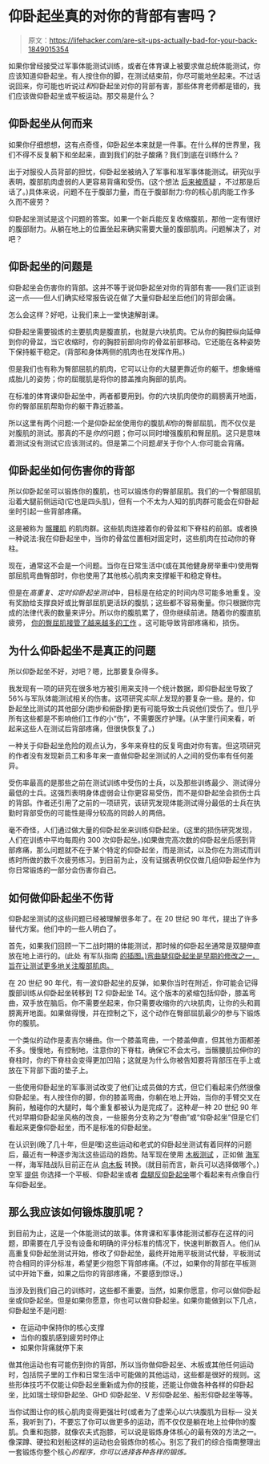 # 仰卧起坐真的对你的背部有害吗？

> 原文：<https://lifehacker.com/are-sit-ups-actually-bad-for-your-back-1849015354>

如果你曾经接受过军事体能测试训练，或者在体育课上被要求做总统体能测试，你应该知道仰卧起坐。有人按住你的脚，在测试结束前，你尽可能地坐起来。不过话说回来，你可能也听说过*和*仰卧起坐对你的背部有害，那些体育老师都是错的，我们应该做仰卧起坐或平板运动。那交易是什么？



## 仰卧起坐从何而来

如果你仔细想想，这有点奇怪，仰卧起坐本来就是一件事。在什么样的世界里，我们不得不反复躺下和坐起来，直到我们的肚子酸痛？我们到底在训练什么？

出于对服役人员背部的担忧，仰卧起坐被纳入了军事和准军事体能测试。研究似乎表明，腹部肌肉虚弱的人更容易背痛和受伤。(这个想法 [后来被质疑](https://www.cpdo.net/Lederman_The_myth_of_core_stability.pdf) ，不过那是后话了。)具体来说，问题不在于腹部力量，而在于腹部耐力:你的核心肌肉能工作多久而不疲劳？

仰卧起坐测试是这个问题的答案。如果一个新兵能反复收缩腹肌，那他一定有很好的腹部耐力。从躺在地上的位置坐起来确实需要大量的腹部肌肉。问题解决了，对吧？

## 仰卧起坐的问题是

仰卧起坐会伤害你的背部。这并不等于说仰卧起坐对你的背部有害——我们正谈到这一点——但人们确实经常报告说在做了大量仰卧起坐后他们的背部会痛。

怎么会这样？好吧，让我们来上一堂快速解剖课。

仰卧起坐需要锻炼的主要肌肉是腹直肌，也就是六块肌肉。它从你的胸腔纵向延伸到你的骨盆，当它收缩时，你的胸腔前部向你的骨盆前部移动。它还能在各种姿势下保持躯干稳定。(背部和身体两侧的肌肉也在发挥作用。)

但是我们也有称为臀部屈肌的肌肉，它可以让你的大腿更靠近你的躯干。想象蜷缩成胎儿的姿势；你的屈髋肌是将你的膝盖推向胸部的肌肉。

在标准的体育课仰卧起坐中，两者都要用到。你的六块肌肉使你的肩膀离开地面，你的臀部屈肌帮助你的躯干靠近膝盖。

所以这里有两个问题:一个是仰卧起坐使用你的腹肌*和*你的臀部屈肌，而不仅仅是对腹肌的测试。那真的不是*你的*问题；你可以同时增强腹肌和臀屈肌。这只是意味着测试没有测试它应该测试的。但是第二个问题*是*关于你个人:你可能会背痛。

## 仰卧起坐如何伤害你的背部

所以仰卧起坐可以锻炼你的腹肌，也可以锻炼你的臀部屈肌。我们的一个臀部屈肌沿着大腿前侧运动(它也是四头肌)，但有一个不太为人知的肌肉群可能会在仰卧起坐时引起一些背部疼痛。

这是被称为 [髂腰肌](https://www.kenhub.com/en/library/anatomy/iliopsoas-muscle) 的肌肉群。这些肌肉连接着你的骨盆和下脊柱的前部。或者换一种说法:我在仰卧起坐中，当你的骨盆位置相对固定时，这些肌肉在拉动你的脊柱。

现在，通常这不会是一个问题。当你在日常生活中(或在其他健身房举重中)使用臀部屈肌弯曲臀部时，你也使用了其他核心肌肉来支撑躯干和稳定脊柱。

但是在*高重复、定时仰卧起坐测试*中，目标是在给定的时间内尽可能多地重复。没有奖励给支撑良好或比臀部屈肌更活跃的腹肌；这些都不容易衡量。你只根据你完成的法律代表的数量来评分。所以你的腹肌累了，但你继续前进。随着你的腹直肌疲劳， [你的臀屈肌接管了越来越多的工作](https://academic.oup.com/milmed/article/167/11/950/4819773?login=true) 。这可能导致背部疼痛和，损伤。

## 为什么仰卧起坐不是真正的问题

所以仰卧起坐不好，对吧？嗯，比那要复杂得多。

我发现有一项的研究在很多地方被引用来支持一个统计数据，即仰卧起坐导致了 56%与军队体能测试相关的伤害。这项研究*实际上*发现的要复杂一些。是的，仰卧起坐比测试的其他部分(跑步和俯卧撑)更有可能导致士兵说他们受伤了。但几乎所有这些都是不影响他们工作的小“伤”，不需要医疗护理。(从字里行间来看，听起来这些人在测试后背部疼痛，但很快恢复了。)

一种关于仰卧起坐危险的观点认为，多年来脊柱的反复弯曲对你有害。但这项研究的作者没有发现新员工和多年来一直做仰卧起坐测试的人之间的受伤率有任何差异。

受伤率最高的是那些之前在测试训练中受伤的士兵，以及那些训练最少、测试得分最低的士兵。这强烈表明身体虚弱会让你更容易受伤，而不是仰卧起坐会损伤士兵的背部。作者还引用了之前的一项研究，该研究发现体能测试得分最低的士兵在执勤时背部受伤的可能性是得分较高的同龄人的两倍。

毫不奇怪，人们通过做大量的仰卧起坐来训练仰卧起坐。(这里的损伤研究发现，人们在训练中平均每周约 300 次仰卧起坐。)如果做完高次数的仰卧起坐后感到背部疼痛，那么问题就不在于某个特定的仰卧起坐，而是测试，以及你在为测试而训练时所做的数千次疲劳练习。到目前为止，没有证据表明仅仅做几组仰卧起坐作为你日常锻炼的一部分会伤害你自己。

## 如何做仰卧起坐不伤背

仰卧起坐测试的这些问题已经被理解很多年了。在 20 世纪 90 年代，提出了许多替代方案。他们中的一些人明白了。

首先，如果我们回顾一下二战时期的体能测试，那时候的仰卧起坐通常是双腿伸直放在地上进行的。(此处 有军队指南 [的插图。)弯曲腿仰卧起坐是早期的修改之一，旨在让测试更多地关注腹部肌肉。](https://www.artofmanliness.com/health-fitness/fitness/are-you-as-fit-as-a-world-war-ii-gi/)

在 20 世纪 90 年代，有一波仰卧起坐的反弹，如果你当时在附近，你可能会记得腹部训练从仰卧起坐转移到 T2 仰卧起坐 T4。这个版本的紧缩包括仰卧，膝盖弯曲，双手放在脑后。你不需要坐起来，你只需要收缩你的六块肌肉，让你的头和肩膀离开地面。如果做得慢，并在控制之下，这个动作在臀部屈肌最少的参与下锻炼你的腹肌。

一个类似的动作是麦吉尔蜷曲。你一个膝盖弯曲，一个膝盖伸直，但其他方面都差不多。慢慢地，有控制地，注意你的下脊柱，确保它不会太弓。当髂腰肌拉伸你的脊柱时，你的下脊柱会变得更加凹陷；这就是为什么你被告知要将背部压在手上或放在下背部下面的垫子上。

一些使用仰卧起坐的军事测试改变了他们让成员做的方式，但它们看起来仍然很像仰卧起坐。有人按住你的脚，你的膝盖弯曲，你躺在地上开始，当你的手臂交叉在胸前，触碰你的大腿时，每个重复都被认为是完成了。这种*是*一种 20 世纪 90 年代对早期仰卧起坐风格的改良，一些服务分支称之为“卷曲”或“仰卧起坐”但是它们看起来更像仰卧起坐，而不是标准的仰卧起坐。

在认识到(晚了几十年，但是嘿)这些运动和老式的仰卧起坐测试有着同样的问题后，最近有一种逐步淘汰这些运动的趋势。陆军现在使用 [木板测试](https://www.goarmy.com/how-to-join/requirements/fitness.html) ，正如做 [海军](https://www.navy-prt.com/2022-navy-prt-standards/) 一样，海军陆战队目前正在从 [向木板](https://www.military.com/daily-news/2021/08/05/head-marines-ditch-crunches-go-planks-their-annual-fitness-test.html) 转换。(就目前而言，新兵可以选择做哪个。)空军 [提供](https://www.airforcemag.com/article/here-are-the-scoring-charts-for-the-air-forces-new-pt-test-exercises-minus-the-walk/) 你选择一个平板、仰卧起坐或者 [盘腿反仰卧起坐](https://www.dvidshub.net/video/825274/2-minute-cross-leg-reverse-crunch)哪个看起来有点像自行车仰卧起坐。

## 那么我应该如何锻炼腹肌呢？

到目前为止，这是一个体能测试的故事。体育课和军事体能测试都存在这样的问题，即需要在几乎没有设备和明确的评分标准的情况下，快速判断数百人。他们从高重复仰卧起坐测试开始，修改了仰卧起坐，最终开始用平板测试代替，平板测试符合相同的评分标准，希望更少抱怨下背部疼痛。(不过，如果你的背部在平板测试中开始下垂，如果之后你的背部疼痛，不要感到惊讶。)

当涉及到我们自己的训练时，这些都不重要。当然，如果你愿意，你可以做仰卧起坐或仰卧起坐。但是如果你愿意，你也可以做仰卧起坐。如果你能做到以下几点，仰卧起坐不是问题:

*   在运动中保持你的核心支撑
*   当你的腹肌感到疲劳时停止
*   如果你背痛就停下来

做其他运动也有可能伤到你的背部，所以当你做仰卧起坐、木板或其他任何运动时，包括院子里的工作和日常生活中可能做的其他运动，这些都是很好的规则。这些形体技巧不仅能让仰卧起坐重新成为你的技能，还能让你做各种各样的仰卧起坐，比如瑞士球仰卧起坐、GHD 仰卧起坐、V 形仰卧起坐、船形仰卧起坐等等。

当你试图让你的核心肌肉变得更强壮时(或者为了虚荣心以六块腹肌为目标— 没关系，我听到了)，不要忘了你可以做更多的运动，而不仅仅是躺在地上拉伸你的腹肌。负重和抱膝，就像农夫式抱膝，可以说是锻炼身体核心的最有效的方法之一。像深蹲、硬拉和划船这样的运动也会锻炼你的核心。别忘了我们的综合指南整理出一套锻炼你整个核心*的程序，你可以选择各种各样的锻炼。*